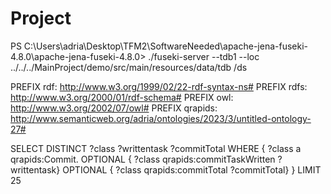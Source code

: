 # Project

PS C:\Users\adria\Desktop\TFM2\SoftwareNeeded\apache-jena-fuseki-4.8.0\apache-jena-fuseki-4.8.0> ./fuseki-server --tdb1
--loc ../../../MainProject/demo/src/main/resources/data/tdb /ds

PREFIX rdf: <http://www.w3.org/1999/02/22-rdf-syntax-ns#>
PREFIX rdfs: <http://www.w3.org/2000/01/rdf-schema#>
PREFIX owl: <http://www.w3.org/2002/07/owl#>
PREFIX qrapids: <http://www.semanticweb.org/adria/ontologies/2023/3/untitled-ontology-27#>

SELECT DISTINCT ?class ?writtentask ?commitTotal
WHERE {
?class a qrapids:Commit.
OPTIONAL { ?class qrapids:commitTaskWritten ?writtentask}
OPTIONAL { ?class qrapids:commitTotal ?commitTotal}
}
LIMIT 25